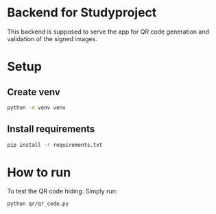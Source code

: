 # Backend for Studyproject

This backend is supposed to serve the app for QR code generation and validation of the signed images.

# Setup

## Create venv

```sh
python -m venv venv
```

## Install requirements

```sh
pip install -r requirements.txt
```

# How to run

To test the QR code hiding. Simply run:

```sh
python qr/qr_code.py
```